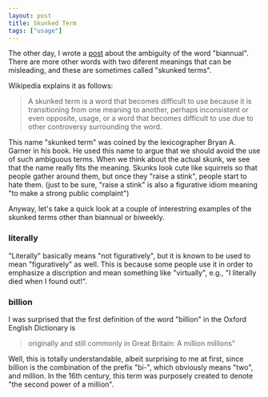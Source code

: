 ```yaml
---
layout: post
title: Skunked Term
tags: ["usage"]
---
```


The other day, I wrote a [post](https://koki-yamaguchi.github.io/2021/11/05/biannual-or-biennial.html) about the ambiguity of the word "biannual". There are more other words with two diferent meanings that can be misleading, and these are sometimes called "skunked terms".

Wikipedia explains it as follows:

> A skunked term is a word that becomes difficult to use because it is transitioning from one meaning to another, perhaps inconsistent or even opposite, usage, or a word that becomes difficult to use due to other controversy surrounding the word.

This name "skunked term" was coined by the lexicographer Bryan A. Garner in his book. He used this name to argue that we should avoid the use of such ambiguous terms. When we think about the actual skunk, we see that the name really fits the meaning. Skunks look cute like squirrels so that people gather around them, but once they "raise a stink", people start to hate them. (just to be sure, "raise a stink" is also a figurative idiom meaning "to make a strong public complaint")

Anyway, let's take a quick look at a couple of interestring examples of the skunked terms other than biannual or biweekly.

### literally
"Literally" basically means "not figuratively", but it is known to be used to mean "figuratively" as well. This is because some people use it in order to emphasize a discription and mean something like "virtually", e.g., "I literally died when I found out!".

### billion
I was surprised that the first definition of the word "billion" in the Oxford English Dictionary is 

> originally and still commonly in Great Britain: A million millions"

Well, this is totally understandable, albeit surprising to me at first, since billion is the combination of the prefix "bi-", which obviously means "two", and million. In the 16th century, this term was purposely created to denote "the second power of a million".

